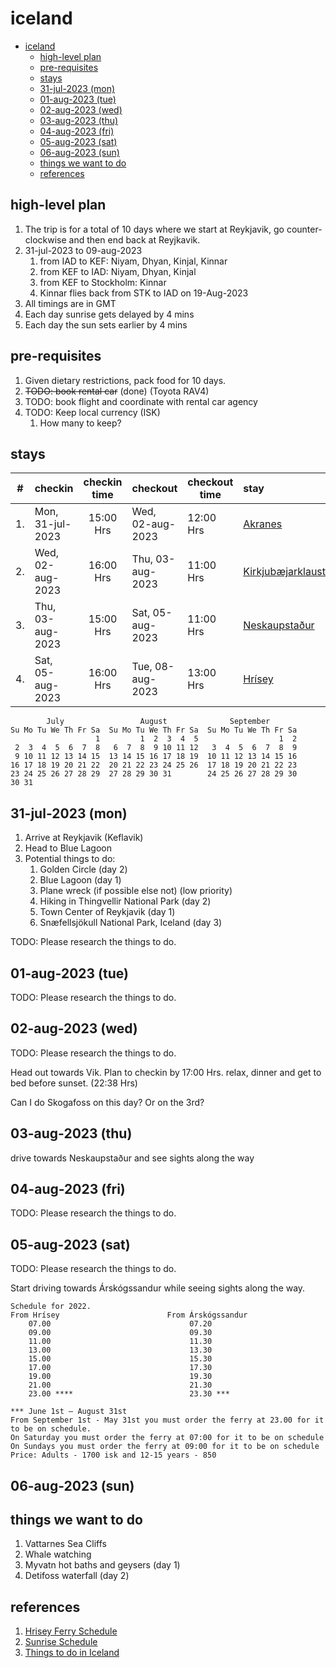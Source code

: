 # iceland

- [iceland](#iceland)
  - [high-level plan](#high-level-plan)
  - [pre-requisites](#pre-requisites)
  - [stays](#stays)
  - [31-jul-2023 (mon)](#31-jul-2023-mon)
  - [01-aug-2023 (tue)](#01-aug-2023-tue)
  - [02-aug-2023 (wed)](#02-aug-2023-wed)
  - [03-aug-2023 (thu)](#03-aug-2023-thu)
  - [04-aug-2023 (fri)](#04-aug-2023-fri)
  - [05-aug-2023 (sat)](#05-aug-2023-sat)
  - [06-aug-2023 (sun)](#06-aug-2023-sun)
  - [things we want to do](#things-we-want-to-do)
  - [references](#references)

## high-level plan

1. The trip is for a total of 10 days where we start at Reykjavik, go counter-clockwise and then end back at Reyjkavik.
2. 31-jul-2023 to 09-aug-2023
   1. from IAD to KEF: Niyam, Dhyan, Kinjal, Kinnar
   2. from KEF to IAD: Niyam, Dhyan, Kinjal
   3. from KEF to Stockholm: Kinnar
   4. Kinnar flies back from STK to IAD on 19-Aug-2023
3. All timings are in GMT
4. Each day sunrise gets delayed by 4 mins
5. Each day the sun sets earlier by 4 mins

## pre-requisites

1. Given dietary restrictions, pack food for 10 days.
2. ~~TODO: book rental car~~ (done) (Toyota RAV4)
3. TODO: book flight and coordinate with rental car agency
4. TODO: Keep local currency (ISK)
   1. How many to keep?

## stays

| #   | checkin          | checkin time | checkout         | checkout time | stay                                     |
| --- | ---------------- | :----------: | ---------------- | ------------- | :--------------------------------------- |
| 1.  | Mon, 31-jul-2023 |  15:00 Hrs   | Wed, 02-aug-2023 | 12:00 Hrs     | [Akranes](shorturl.at/kwQX5)             |
| 2.  | Wed, 02-aug-2023 |  16:00 Hrs   | Thu, 03-aug-2023 | 11:00 Hrs     | [Kirkjubæjarklaustur](shorturl.at/kxyFZ) |
| 3.  | Thu, 03-aug-2023 |  15:00 Hrs   | Sat, 05-aug-2023 | 11:00 Hrs     | [Neskaupstaður](shorturl.at/lvMSW)       |
| 4.  | Sat, 05-aug-2023 |  16:00 Hrs   | Tue, 08-aug-2023 | 13:00 Hrs     | [Hrísey](shorturl.at/eilyU)              |

```text
        July                 August              September
Su Mo Tu We Th Fr Sa  Su Mo Tu We Th Fr Sa  Su Mo Tu We Th Fr Sa
                   1         1  2  3  4  5                  1  2
 2  3  4  5  6  7  8   6  7  8  9 10 11 12   3  4  5  6  7  8  9
 9 10 11 12 13 14 15  13 14 15 16 17 18 19  10 11 12 13 14 15 16
16 17 18 19 20 21 22  20 21 22 23 24 25 26  17 18 19 20 21 22 23
23 24 25 26 27 28 29  27 28 29 30 31        24 25 26 27 28 29 30
30 31
```

## 31-jul-2023 (mon)

1. Arrive at Reykjavik (Keflavik)
2. Head to Blue Lagoon
3. Potential things to do:
    1. Golden Circle (day 2)
    2. Blue Lagoon (day 1)
    3. Plane wreck (if possible else not) (low priority)
    4. Hiking in Thingvellir National Park (day 2)
    5. Town Center of Reykjavik (day 1)
    6. Snæfellsjökull National Park, Iceland (day 3)

TODO: Please research the things to do.

## 01-aug-2023 (tue)

TODO: Please research the things to do.

## 02-aug-2023 (wed)

TODO: Please research the things to do.

Head out towards Vik. Plan to checkin by 17:00 Hrs. relax, dinner and get to bed before sunset. (22:38 Hrs)

Can I do Skogafoss on this day? Or on the 3rd?

## 03-aug-2023 (thu)

drive towards Neskaupstaður and see sights along the way

## 04-aug-2023 (fri)

TODO: Please research the things to do.

## 05-aug-2023 (sat)

TODO: Please research the things to do.

Start driving towards Árskógssandur while seeing sights along the way.

```text
Schedule for 2022.
From Hrísey                        From Árskógssandur
    07.00                               07.20       
    09.00                               09.30
    11.00                               11.30                                                 
    13.00                               13.30
    15.00                               15.30
    17.00                               17.30
    19.00                               19.30
    21.00                               21.30
    23.00 ****                          23.30 ***

*** June 1st – August 31st 
From September 1st - May 31st you must order the ferry at 23.00 for it to be on schedule. 
On Saturday you must order the ferry at 07:00 for it to be on schedule
On Sundays you must order the ferry at 09:00 for it to be on schedule
Price: Adults - 1700 isk and 12-15 years - 850
```

## 06-aug-2023 (sun)

## things we want to do

1. Vattarnes Sea Cliffs
2. Whale watching
3. Myvatn hot baths and geysers (day 1)
4. Detifoss waterfall (day 2)

## references

1. [Hrisey Ferry Schedule](https://www.hrisey.is/en/ferry-schedule)
2. [Sunrise Schedule](https://www.timeanddate.com/sun/iceland/reykjavik?month=8&year=2023)
3. [Things to do in Iceland](https://handluggageonly.co.uk/2015/10/08/11-dramatic-experiences-you-must-have-in-iceland/)
